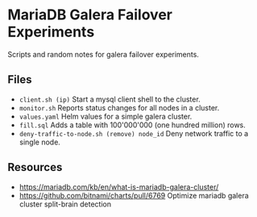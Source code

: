 # MariaDB Galera Failover Experiments

Scripts and random notes for galera failover experiments.

## Files

- `client.sh (ip)` Start a mysql client shell to the cluster.
- `monitor.sh` Reports status changes for all nodes in a cluster.
- `values.yaml` Helm values for a simple galera cluster.
- `fill.sql` Adds a table with 100'000'000 (one hundred million) rows.
- `deny-traffic-to-node.sh (remove) node_id` Deny network traffic to a single node.

## Resources

- https://mariadb.com/kb/en/what-is-mariadb-galera-cluster/
- https://github.com/bitnami/charts/pull/6769 Optimize mariadb galera cluster split-brain detection
